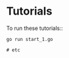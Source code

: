 

Tutorials
=======================================

To run these tutorials::
	

	go run start_1.go

	# etc
